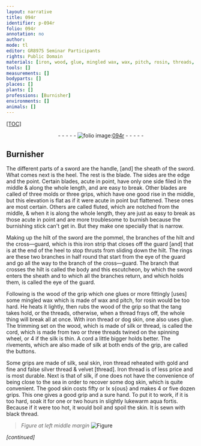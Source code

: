 ```yaml
---
layout: narrative
title: 094r
identifier: p-094r
folio: 094r
annotation: no
author:
mode: tl
editor: GR8975 Seminar Participants
rights: Public Domain
materials: [iron, wood, glue, mingled wax, wax, pitch, rosin, threads, thread, dog skin, silk, seal skin, gold, fine, and false silver, velvet, Iron, skin, slightly lukewarm aqua fortis, black thread]
tools: []
measurements: []
bodyparts: []
places: []
plants: []
professions: [Burnisher]
environments: []
animals: []
---
```


<p><a href="{{ site.baseurl }}/diplomatic/">[TOC]</a></p><div class="folio" align="center">- - - - - <a href="http://gallica.bnf.fr/ark:/12148/btv1b10500001g/f193.image" target="_blank"><img src="https://cu-mkp.github.io/2017-workshop-edition/assets/photo-icon.png" alt="folio image: " style="display:inline-block; margin-bottom:-3px;"/>094r</a> - - - - - </div>  
  

## <span class="pro">Burnisher</span>

 
The different parts of a sword are the handle, [and] the sheath of the sword. What comes next is the heel. The rest is the blade. The sides are the edge and the point. Certain blades, acute in point, have only one side filed in the middle & along the whole length, and are easy to break. Other blades are called of three molds or three grips, which have one good rise in the middle, but this elevation is flat as if it were acute in point but flattened. These ones are most certain. Others are called fluted, which are notched from the middle, & when it is along the whole length, they are just as easy to break as those acute in point and are more troublesome to burnish because the burnishing stick can't get in. But they make one specially that is narrow.
 
Making up the hilt of the sword are the pommel, the branches of the hilt and the cross—guard, which is this <span class="m">iron</span> strip that closes off the guard [and] that is at the end of the heel to stop thrusts from sliding down the hilt. The rings are these two branches in half round that start from the eye of the guard and go all the way to the branch of the cross—guard. The branch that crosses the hilt is called the body and this escutcheon, by which the sword enters the sheath and to which all the branches return, and which holds them, is called the eye of the guard.
 
Following is the <span class="m">wood</span> of the grip which one <span class="m">glue</span>s or more fittingly [uses] some <span class="m">mingled wax</span> which is made of <span class="m">wax</span> and <span class="m">pitch</span>, for <span class="m">rosin</span> would be too hard. He heats it lightly, then rubs the <span class="m">wood</span> of the grip so that the tang takes hold, or the <span class="m">threads</span>, otherwise, when a <span class="m">thread</span> frays off, the whole thing will break all at once. With <span class="m">iron</span> thread or <span class="m">dog skin</span>, one also uses <span class="m">glue</span>. The trimming set on the <span class="m">wood</span>, which is made of <span class="m">silk</span> or <span class="m">thread</span>, is called the cord, which is made from two or three <span class="m">threads</span> twined on the spinning wheel, or 4 if the <span class="m">silk</span> is thin. A cord a little bigger holds better. The rivements, which are also made of <span class="m">silk</span> at both ends of the grip, are called the buttons.
 
Some grips are made of <span class="m">silk</span>, <span class="m">seal skin</span>, <span class="m">iron</span> thread reheated with <span class="m">gold</span> and <span class="m">fine</span> <span class="m">and false silver</span> thread & <span class="m">velvet</span> [thread]. <span class="m">Iron</span> thread is of less price and is most durable. Next is that of <span class="m">silk</span>, if one does not have the convenience of being close to the sea in order to recover some <span class="m">dog skin</span>, which is quite convenient. The good <span class="m">skin</span> costs fifty or lx s{ous} and makes 4 or five dozen grips. This one gives a good grip and a sure hand. To put it to work, if it is too hard, soak it for one or two hours in <span class="m">slightly lukewarm aqua fortis</span>. Because if it were too hot, it would boil and spoil the <span class="m">skin</span>. It is sewn with <span class="m">black thread</span>.
 
> *Figure*
> *at left middle margin*
> <a href="https://drive.google.com/open?id=0B9-oNrvWdlO5YTlFNHRBSVRrOEU" target="_blank"><img src="https://cu-mkp.github.io/GR8975-edition/assets/photo-icon.png" alt="Figure" style="display:inline-block; margin-bottom:-3px;"/></a>
 
*[continued]*
 
